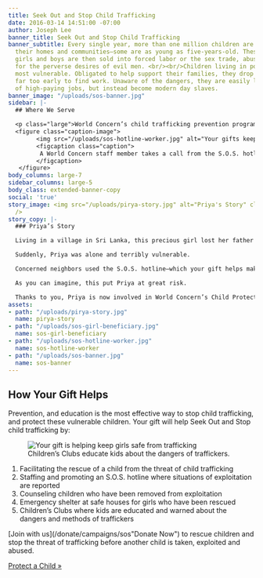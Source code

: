 ```yaml
---
title: Seek Out and Stop Child Trafficking
date: 2016-03-14 14:51:00 -07:00
author: Joseph Lee
banner_title: Seek Out and Stop Child Trafficking
banner_subtitle: Every single year, more than one million children are taken from
  their homes and communities—some are as young as five-years-old. These precious
  girls and boys are then sold into forced labor or the sex trade, abused and exploited
  for the perverse desires of evil men. <br/><br/>Children living in poverty are the
  most vulnerable. Obligated to help support their families, they drop out of school
  far too early to find work. Unaware of the dangers, they are easily lured by promises
  of high-paying jobs, but instead become modern day slaves.
banner_image: "/uploads/sos-banner.jpg"
sidebar: |-
  ## Where We Serve

  <p class="large">World Concern’s child trafficking prevention programs are focused primarily in Laos, Sri Lanka and Myanmar.</p>
  <figure class="caption-image">
        <img src="/uploads/sos-hotline-worker.jpg" alt="Your gifts keep girls safe." />
        <figcaption class="caption">
         A World Concern staff member takes a call from the S.O.S. hotline.
        </figcaption>
   </figure>
body_columns: large-7
sidebar_columns: large-5
body_class: extended-banner-copy
social: 'true'
story_image: <img src="/uploads/pirya-story.jpg" alt="Priya's Story" class="beneficiary-image"
  />
story_copy: |-
  ### Priya’s Story

  Living in a village in Sri Lanka, this precious girl lost her father during the country’s brutal civil war. Left to care for two young daughters without an income, Priya’s mother made the difficult decision to go abroad and search for work; but no one has heard from her since.

  Suddenly, Priya was alone and terribly vulnerable.

  Concerned neighbors used the S.O.S. hotline—which your gift helps make possible—to raise the alarm and notify us that Priya was unsupervised, and not going to school. Instead, Priya was with her grandmother brewing illegal alcohol, then selling it late at night to men in the village.

  As you can imagine, this put Priya at great risk.

  Thanks to you, Priya is now involved in World Concern’s Child Protection program. She is living in her village, and she is safe. Your gift will also help ensure that Priya returns to school so that she has a path out of poverty, and hope for a brighter future. But most of all, you’ll be keeping her safe.
assets:
- path: "/uploads/pirya-story.jpg"
  name: pirya-story
- path: "/uploads/sos-girl-beneficiary.jpg"
  name: sos-girl-beneficiary
- path: "/uploads/sos-hotline-worker.jpg"
  name: sos-hotline-worker
- path: "/uploads/sos-banner.jpg"
  name: sos-banner
---
```


## How Your Gift Helps

<p class="large">Prevention, and education is the most effective way to stop child trafficking, and protect these vulnerable children. Your gift will help Seek Out and Stop child trafficking by:</p>

<figure class="caption-image right small-12 medium-5">
      <img src="/uploads/sos-girl-beneficiary.jpg" alt="Your gift is helping keep girls safe from trafficking" alt="Children’s Clubs educate kids." />
      <figcaption class="caption">
       Children’s Clubs educate kids about the dangers of traffickers.
      </figcaption>
 </figure>

1. Facilitating the rescue of a child from the threat of child trafficking
2. Staffing and promoting an S.O.S. hotline where situations of exploitation are reported
3. Counseling children who have been removed from exploitation
4. Emergency shelter at safe houses for girls who have been rescued
5. Children’s Clubs where kids are educated and warned about the dangers and methods of traffickers

[Join with us](/donate/campaigns/sos"Donate Now") to rescue children and stop the threat of trafficking before another child is taken, exploited and abused.

<a href="/donate/campaigns/sos" title="Donate Now" class="button secondary large-12 emergency">Protect a Child &raquo;</a></p>
